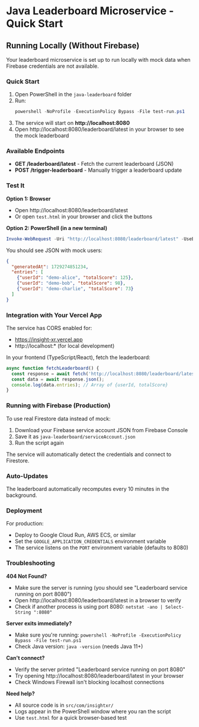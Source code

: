 # Java Leaderboard Microservice - Quick Start

## Running Locally (Without Firebase)

Your leaderboard microservice is set up to run locally with mock data when Firebase credentials are not available.

### Quick Start

1. Open PowerShell in the `java-leaderboard` folder
2. Run:
   ```powershell
   powershell -NoProfile -ExecutionPolicy Bypass -File test-run.ps1
   ```
3. The service will start on **http://localhost:8080**
4. Open http://localhost:8080/leaderboard/latest in your browser to see the mock leaderboard

### Available Endpoints

- **GET /leaderboard/latest** - Fetch the current leaderboard (JSON)
- **POST /trigger-leaderboard** - Manually trigger a leaderboard update

### Test It

**Option 1: Browser**
- Open http://localhost:8080/leaderboard/latest
- Or open `test.html` in your browser and click the buttons

**Option 2: PowerShell (in a new terminal)**
```powershell
Invoke-WebRequest -Uri "http://localhost:8080/leaderboard/latest" -UseBasicParsing
```

You should see JSON with mock users:
```json
{
  "generatedAt": 1729274851234,
  "entries": [
    {"userId": "demo-alice", "totalScore": 125},
    {"userId": "demo-bob", "totalScore": 98},
    {"userId": "demo-charlie", "totalScore": 73}
  ]
}
```

### Integration with Your Vercel App

The service has CORS enabled for:
- https://insight-xr.vercel.app
- http://localhost:* (for local development)

In your frontend (TypeScript/React), fetch the leaderboard:

```typescript
async function fetchLeaderboard() {
  const response = await fetch('http://localhost:8080/leaderboard/latest');
  const data = await response.json();
  console.log(data.entries); // Array of {userId, totalScore}
}
```

### Running with Firebase (Production)

To use real Firestore data instead of mock:

1. Download your Firebase service account JSON from Firebase Console
2. Save it as `java-leaderboard/serviceAccount.json`
3. Run the script again

The service will automatically detect the credentials and connect to Firestore.

### Auto-Updates

The leaderboard automatically recomputes every 10 minutes in the background.

### Deployment

For production:
- Deploy to Google Cloud Run, AWS ECS, or similar
- Set the `GOOGLE_APPLICATION_CREDENTIALS` environment variable
- The service listens on the `PORT` environment variable (defaults to 8080)

### Troubleshooting

**404 Not Found?**
- Make sure the server is running (you should see "Leaderboard service running on port 8080")
- Open http://localhost:8080/leaderboard/latest in a browser to verify
- Check if another process is using port 8080: `netstat -ano | Select-String ":8080"`

**Server exits immediately?**
- Make sure you're running: `powershell -NoProfile -ExecutionPolicy Bypass -File test-run.ps1`
- Check Java version: `java -version` (needs Java 11+)

**Can't connect?**
- Verify the server printed "Leaderboard service running on port 8080"
- Try opening http://localhost:8080/leaderboard/latest in your browser
- Check Windows Firewall isn't blocking localhost connections

**Need help?**
- All source code is in `src/com/insightxr/`
- Logs appear in the PowerShell window where you ran the script
- Use `test.html` for a quick browser-based test
